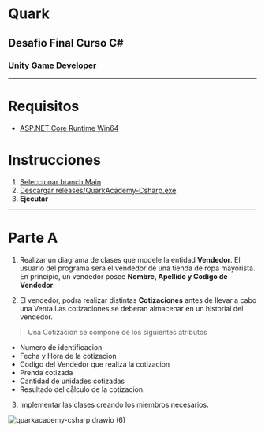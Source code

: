 # Quark
## Desafio Final Curso C#
### Unity Game Developer
---

# Requisitos
* [ASP.NET Core Runtime Win64](https://dotnet.microsoft.com/en-us/download/dotnet/7.0)  
# Instrucciones
1. [Seleccionar branch Main](https://github.com/ariel-gallardo/quarkacademy-csharp/tree/main)
2. [Descargar releases/QuarkAcademy-Csharp.exe](https://github.com/ariel-gallardo/quarkacademy-csharp/tree/main/releases/QuarkAcademy-Csharp.exe)
3. **Ejecutar**

---
# Parte A

1. Realizar un diagrama de clases que modele la entidad **Vendedor**. El usuario del programa sera el vendedor de una tienda de ropa mayorista. En principio, un vendedor posee **Nombre, Apellido y Codigo de Vendedor**.

2. El vendedor, podra realizar distintas **Cotizaciones** antes de Ilevar a cabo una Venta Las cotizaciones se deberan almacenar en un historial del vendedor.

> Una Cotizacion se compone de los siguientes atributos
* Numero de identificacion
* Fecha y Hora de la cotizacion
* Codigo del Vendedor que realiza la cotizacion
* Prenda cotizada
* Cantidad de unidades cotizadas
* Resultado del cålculo de la cotizacion.

3. Implementar las clases creando los miembros necesarios.

![quarkacademy-csharp drawio (6)](https://user-images.githubusercontent.com/38444032/214444010-e27664b9-0f12-4644-ab6d-350d41819d89.svg)
